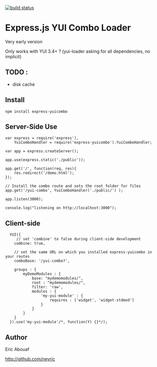 [![build status](https://secure.travis-ci.org/neyric/express-yuicombo.png)](http://travis-ci.org/neyric/express-yuicombo)
# Express.js YUI Combo Loader

Very early version

Only works with YUI 3.4+ ? (yui-loader asking for all dependencies, no implicit)

## TODO :

 * disk cache

## Install

    npm install express-yuicombo

## Server-Side Use

    var express = require('express'), 
        YuiComboHandler = require('express-yuicombo').YuiComboHandler;
    
    var app = express.createServer();
    
    app.use(express.static('./public'));
    
    app.get('/', function(req, res){
        res.redirect('/demo.html');
    });
    
    // Install the combo route and sets the root folder for files
    app.get('/yui-combo', YuiComboHandler('./public/') );
    
    app.listen(3000);
    
    console.log("listening on http://localhost:3000");
    

## Client-side
      
      YUI({
         // set 'combine' to false during client-side development
      	combine: true,
      
      	// set the same URL on which you installed express-yuicombo in your routes
      	comboBase: '/yui-combo?',
      
      	groups : {
      		myDemoModules : {
      			base: "mydemomodules/",
      			root : "mydemomodules/",
      			filter: 'raw',
      			modules : {
      				'my-yui-module' : {
      					requires : ['widget', 'widget-stdmod']
      				}
      			}
      		}
      	}
      }).use('my-yui-module'/*, function(Y) {}*/);

## Author

Eric Abouaf

http://github.com/neyric

